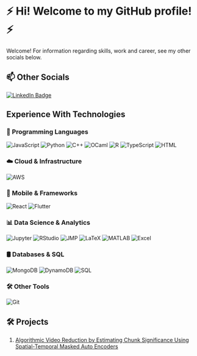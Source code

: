 # ⚡ Hi! Welcome to my GitHub profile! ⚡

Welcome! For information regarding skills, work and career, see my other socials below.

## 📫 Other Socials
[![LinkedIn Badge](https://img.shields.io/badge/LinkedIn-Reshab_Chhabra-blue?style=flat-square&logo=linkedin&logoColor=white&link=https://www.linkedin.com/in/reshab-chhabra/)](https://www.linkedin.com/in/reshab-chhabra/)

## Experience With Technologies
### **🚀 Programming Languages**
![JavaScript](https://img.shields.io/badge/JavaScript-F7DF1E?style=flat&logo=javascript&logoColor=white)
![Python](https://img.shields.io/badge/Python-3776AB?style=flat&logo=python&logoColor=white)
![C++](https://img.shields.io/badge/C++-00599C?style=flat&logo=c%2B%2B&logoColor=white)
![OCaml](https://img.shields.io/badge/OCaml-EC6813?style=flat&logo=ocaml&logoColor=white)
![R](https://img.shields.io/badge/R-276DC3?style=flat&logo=r&logoColor=white)
![TypeScript](https://img.shields.io/badge/TypeScript-3178C6?style=flat&logo=typescript&logoColor=white)
![HTML](https://img.shields.io/badge/HTML-E34F26?style=flat&logo=html5&logoColor=white)

### **☁️ Cloud & Infrastructure**
![AWS](https://img.shields.io/badge/AWS-232F3E?style=flat&logo=amazon-aws&logoColor=white)

### **📱 Mobile & Frameworks**
![React](https://img.shields.io/badge/React-61DAFB?style=flat&logo=react&logoColor=white)
![Flutter](https://img.shields.io/badge/Flutter-02569B?style=flat&logo=flutter&logoColor=white)

### **📊 Data Science & Analytics**
![Jupyter](https://img.shields.io/badge/Jupyter-F37626?style=flat&logo=jupyter&logoColor=white)
![RStudio](https://img.shields.io/badge/RStudio-75AADB?style=flat&logo=rstudio&logoColor=white)
![JMP](https://img.shields.io/badge/JMP-B31732?style=flat&logo=sas&logoColor=white)
![LaTeX](https://img.shields.io/badge/LaTeX-008080?style=flat&logo=latex&logoColor=white)
![MATLAB](https://img.shields.io/badge/MATLAB-0076A8?style=flat&logo=mathworks&logoColor=white)
![Excel](https://img.shields.io/badge/Excel-217346?style=flat&logo=microsoft-excel&logoColor=white)

### **🛢️ Databases & SQL**
![MongoDB](https://img.shields.io/badge/MongoDB-47A248?style=flat&logo=mongodb&logoColor=white)
![DynamoDB](https://img.shields.io/badge/DynamoDB-4053D6?style=flat&logo=amazon-dynamodb&logoColor=white)
![SQL](https://img.shields.io/badge/SQL-336791?style=flat&logo=postgresql&logoColor=white)

### **🛠️ Other Tools**
![Git](https://img.shields.io/badge/Git-F05032?style=flat&logo=git&logoColor=white)

## 🛠️ Projects
1. [Algorithmic Video Reduction by Estimating Chunk Significance Using Spatial-Temporal Masked Auto Encoders](https://github.com/rechhabra/carv-st-mae)

<!--
**rechhabra/rechhabra** is a ✨ _special_ ✨ repository because its `README.md` (this file) appears on your GitHub profile.

Here are some ideas to get you started:

- 🔭 I’m currently working on ...
- 🌱 I’m currently learning ...
- 👯 I’m looking to collaborate on ...
- 🤔 I’m looking for help with ...
- 💬 Ask me about ...
- 📫 How to reach me: ...
- 😄 Pronouns: ...
- ⚡ Fun fact: ...
-->
